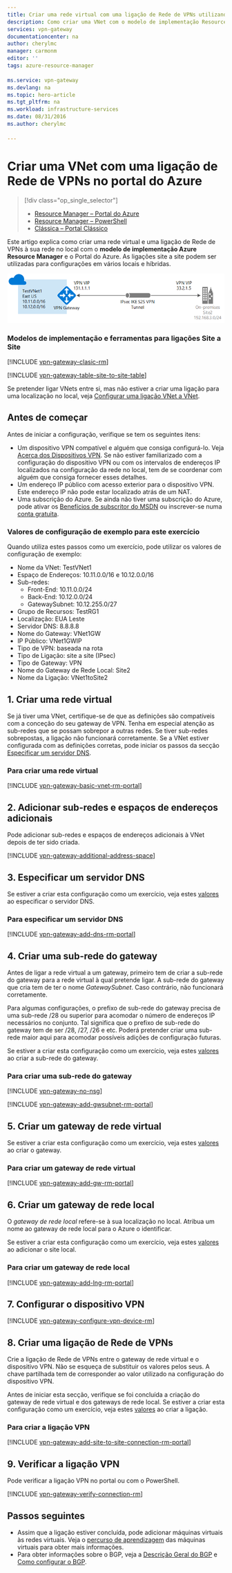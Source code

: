 ```yaml
---
title: Criar uma rede virtual com uma ligação de Rede de VPNs utilizando o Azure Resource Manager e o Portal do Azure | Microsoft Docs
description: Como criar uma VNet com o modelo de implementação Resource Manager e ligá-la à sua rede local no local através de uma ligação de gateway de VPN S2S.
services: vpn-gateway
documentationcenter: na
author: cherylmc
manager: carmonm
editor: ''
tags: azure-resource-manager

ms.service: vpn-gateway
ms.devlang: na
ms.topic: hero-article
ms.tgt_pltfrm: na
ms.workload: infrastructure-services
ms.date: 08/31/2016
ms.author: cherylmc

---
```

# Criar uma VNet com uma ligação de Rede de VPNs no portal do Azure
> [!div class="op_single_selector"]
> * [Resource Manager – Portal do Azure](vpn-gateway-howto-site-to-site-resource-manager-portal.md)
> * [Resource Manager – PowerShell](vpn-gateway-create-site-to-site-rm-powershell.md)
> * [Clássica – Portal Clássico](vpn-gateway-site-to-site-create.md)
> 
> 

Este artigo explica como criar uma rede virtual e uma ligação de Rede de VPNs à sua rede no local com o **modelo de implementação Azure Resource Manager** e o Portal do Azure. As ligações site a site podem ser utilizadas para configurações em vários locais e híbridas.

![Diagrama](./media/vpn-gateway-howto-site-to-site-resource-manager-portal/s2srmportal.png)

### Modelos de implementação e ferramentas para ligações Site a Site
[!INCLUDE [vpn-gateway-clasic-rm](../../includes/vpn-gateway-classic-rm-include.md)]

[!INCLUDE [vpn-gateway-table-site-to-site-table](../../includes/vpn-gateway-table-site-to-site-include.md)]

Se pretender ligar VNets entre si, mas não estiver a criar uma ligação para uma localização no local, veja [Configurar uma ligação VNet a VNet](vpn-gateway-vnet-vnet-rm-ps.md).

## Antes de começar
Antes de iniciar a configuração, verifique se tem os seguintes itens:

* Um dispositivo VPN compatível e alguém que consiga configurá-lo. Veja [Acerca dos Dispositivos VPN](vpn-gateway-about-vpn-devices.md). Se não estiver familiarizado com a configuração do dispositivo VPN ou com os intervalos de endereços IP localizados na configuração da rede no local, tem de se coordenar com alguém que consiga fornecer esses detalhes.
* Um endereço IP público com acesso exterior para o dispositivo VPN. Este endereço IP não pode estar localizado atrás de um NAT.
* Uma subscrição do Azure. Se ainda não tiver uma subscrição do Azure, pode ativar os [Benefícios de subscritor do MSDN](http://azure.microsoft.com/pricing/member-offers/msdn-benefits-details/) ou inscrever-se numa [conta gratuita](http://azure.microsoft.com/pricing/free-trial/).

### <a name="values"></a>Valores de configuração de exemplo para este exercício
Quando utiliza estes passos como um exercício, pode utilizar os valores de configuração de exemplo:

* Nome da VNet: TestVNet1
* Espaço de Endereços: 10.11.0.0/16 e 10.12.0.0/16
* Sub-redes: 
  * Front-End: 10.11.0.0/24
  * Back-End: 10.12.0.0/24
  * GatewaySubnet: 10.12.255.0/27
* Grupo de Recursos: TestRG1
* Localização: EUA Leste
* Servidor DNS: 8.8.8.8
* Nome do Gateway: VNet1GW
* IP Público: VNet1GWIP
* Tipo de VPN: baseada na rota
* Tipo de Ligação: site a site (IPsec)
* Tipo de Gateway: VPN
* Nome do Gateway de Rede Local: Site2
* Nome da Ligação: VNet1toSite2

## 1. Criar uma rede virtual
Se já tiver uma VNet, certifique-se de que as definições são compatíveis com a conceção do seu gateway de VPN. Tenha em especial atenção as sub-redes que se possam sobrepor a outras redes. Se tiver sub-redes sobrepostas, a ligação não funcionará corretamente. Se a VNet estiver configurada com as definições corretas, pode iniciar os passos da secção [Especificar um servidor DNS](#dns).

### Para criar uma rede virtual
[!INCLUDE [vpn-gateway-basic-vnet-rm-portal](../../includes/vpn-gateway-basic-vnet-rm-portal-include.md)]

## 2. Adicionar sub-redes e espaços de endereços adicionais
Pode adicionar sub-redes e espaços de endereços adicionais à VNet depois de ter sido criada.

[!INCLUDE [vpn-gateway-additional-address-space](../../includes/vpn-gateway-additional-address-space-include.md)]

## <a name="dns"></a>3. Especificar um servidor DNS
Se estiver a criar esta configuração como um exercício, veja estes [valores](#values) ao especificar o servidor DNS.

### Para especificar um servidor DNS
[!INCLUDE [vpn-gateway-add-dns-rm-portal](../../includes/vpn-gateway-add-dns-rm-portal-include.md)]

## 4. Criar uma sub-rede do gateway
Antes de ligar a rede virtual a um gateway, primeiro tem de criar a sub-rede do gateway para a rede virtual à qual pretende ligar. A sub-rede do gateway que cria tem de ter o nome *GatewaySubnet*. Caso contrário, não funcionará corretamente. 

Para algumas configurações, o prefixo de sub-rede do gateway precisa de uma sub-rede /28 ou superior para acomodar o número de endereços IP necessários no conjunto. Tal significa que o prefixo de sub-rede do gateway tem de ser /28, /27, /26 e etc. Poderá pretender criar uma sub-rede maior aqui para acomodar possíveis adições de configuração futuras.

Se estiver a criar esta configuração como um exercício, veja estes [valores](#values) ao criar a sub-rede do gateway.

### Para criar uma sub-rede do gateway
[!INCLUDE [vpn-gateway-no-nsg](../../includes/vpn-gateway-no-nsg-include.md)]

[!INCLUDE [vpn-gateway-add-gwsubnet-rm-portal](../../includes/vpn-gateway-add-gwsubnet-rm-portal-include.md)]

## 5. Criar um gateway de rede virtual
Se estiver a criar esta configuração como um exercício, veja estes [valores](#values) ao criar o gateway.

### Para criar um gateway de rede virtual
[!INCLUDE [vpn-gateway-add-gw-rm-portal](../../includes/vpn-gateway-add-gw-rm-portal-include.md)]

## 6. Criar um gateway de rede local
O *gateway de rede local* refere-se à sua localização no local. Atribua um nome ao gateway de rede local para o Azure o identificar. 

Se estiver a criar esta configuração como um exercício, veja estes [valores](#values) ao adicionar o site local.

### Para criar um gateway de rede local
[!INCLUDE [vpn-gateway-add-lng-rm-portal](../../includes/vpn-gateway-add-lng-rm-portal-include.md)]

## 7. Configurar o dispositivo VPN
[!INCLUDE [vpn-gateway-configure-vpn-device-rm](../../includes/vpn-gateway-configure-vpn-device-rm-include.md)]

## 8. Criar uma ligação de Rede de VPNs
Crie a ligação de Rede de VPNs entre o gateway de rede virtual e o dispositivo VPN. Não se esqueça de substituir os valores pelos seus. A chave partilhada tem de corresponder ao valor utilizado na configuração do dispositivo VPN. 

Antes de iniciar esta secção, verifique se foi concluída a criação do gateway de rede virtual e dos gateways de rede local. Se estiver a criar esta configuração como um exercício, veja estes [valores](#values) ao criar a ligação.

### Para criar a ligação VPN
[!INCLUDE [vpn-gateway-add-site-to-site-connection-rm-portal](../../includes/vpn-gateway-add-site-to-site-connection-rm-portal-include.md)]

## 9. Verificar a ligação VPN
Pode verificar a ligação VPN no portal ou com o PowerShell.

[!INCLUDE [vpn-gateway-verify-connection-rm](../../includes/vpn-gateway-verify-connection-rm-include.md)]

## Passos seguintes
* Assim que a ligação estiver concluída, pode adicionar máquinas virtuais às redes virtuais. Veja o [percurso de aprendizagem](https://azure.microsoft.com/documentation/learning-paths/virtual-machines) das máquinas virtuais para obter mais informações.
* Para obter informações sobre o BGP, veja a [Descrição Geral do BGP](vpn-gateway-bgp-overview.md) e [Como configurar o BGP](vpn-gateway-bgp-resource-manager-ps.md).

<!--HONumber=Sep16_HO3-->


